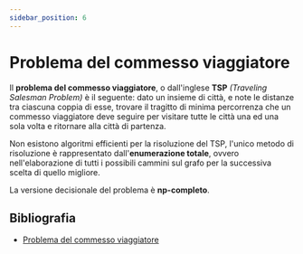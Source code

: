 ```yaml
---
sidebar_position: 6
---
```


# Problema del commesso viaggiatore

Il **problema del commesso viaggiatore**, o dall'inglese **TSP** _(Traveling Salesman Problem)_ è il seguente: dato un insieme di città, e note le distanze tra ciascuna coppia di esse, trovare il tragitto di minima percorrenza che un commesso viaggiatore deve seguire per visitare tutte le città una ed una sola volta e ritornare alla città di partenza.

Non esistono algoritmi efficienti per la risoluzione del TSP, l'unico metodo di risoluzione è rappresentato dall'**enumerazione totale**, ovvero nell'elaborazione di tutti i possibili cammini sul grafo per la successiva scelta di quello migliore.

La versione decisionale del problema è **np-completo**.

## Bibliografia
- [Problema del commesso viaggiatore](https://it.wikipedia.org/wiki/Problema_del_commesso_viaggiatore#Definizione)